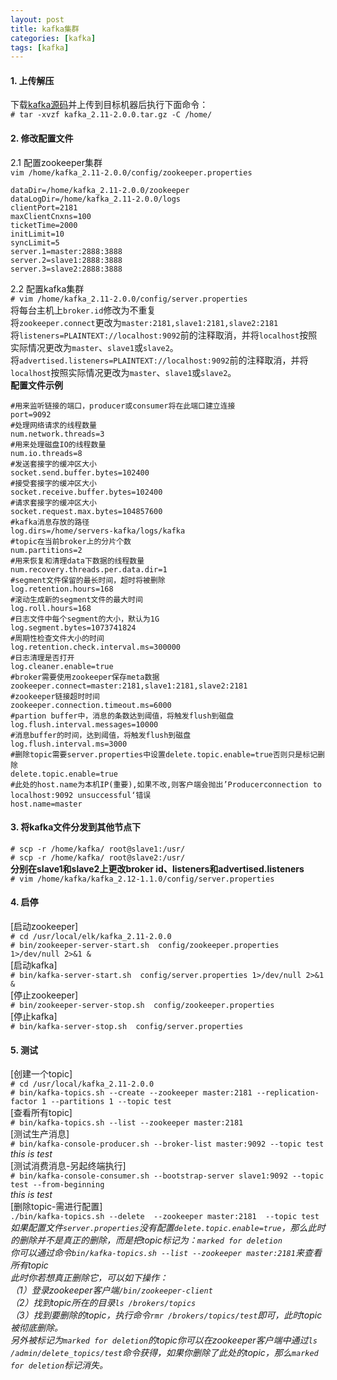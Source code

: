 ```yaml
---
layout: post
title: kafka集群
categories: [kafka]
tags: [kafka]
---
```

#### 1. 上传解压
下载[kafka源码](http://kafka.apache.org/downloads)并上传到目标机器后执行下面命令：  
`# tar -xvzf kafka_2.11-2.0.0.tar.gz -C /home/`  
<!-- more -->
#### 2. 修改配置文件
2.1 配置zookeeper集群  
`vim /home/kafka_2.11-2.0.0/config/zookeeper.properties`  
```
dataDir=/home/kafka_2.11-2.0.0/zookeeper
dataLogDir=/home/kafka_2.11-2.0.0/logs
clientPort=2181
maxClientCnxns=100
ticketTime=2000
initLimit=10
syncLimit=5
server.1=master:2888:3888
server.2=slave1:2888:3888
server.3=slave2:2888:3888
```
2.2 配置kafka集群  
`# vim /home/kafka_2.11-2.0.0/config/server.properties`  
将每台主机上`broker.id`修改为不重复  
将`zookeeper.connect`更改为`master:2181,slave1:2181,slave2:2181`  
将`listeners=PLAINTEXT://localhost:9092`前的注释取消，并将`localhost`按照实际情况更改为`master`、`slave1`或`slave2`。  
将`advertised.listeners=PLAINTEXT://localhost:9092`前的注释取消，并将`localhost`按照实际情况更改为`master`、`slave1`或`slave2`。  
**配置文件示例**  
```
#用来监听链接的端口，producer或consumer将在此端口建立连接
port=9092
#处理网络请求的线程数量
num.network.threads=3
#用来处理磁盘IO的线程数量
num.io.threads=8
#发送套接字的缓冲区大小
socket.send.buffer.bytes=102400
#接受套接字的缓冲区大小
socket.receive.buffer.bytes=102400
#请求套接字的缓冲区大小
socket.request.max.bytes=104857600
#kafka消息存放的路径
log.dirs=/home/servers-kafka/logs/kafka
#topic在当前broker上的分片个数
num.partitions=2
#用来恢复和清理data下数据的线程数量
num.recovery.threads.per.data.dir=1
#segment文件保留的最长时间，超时将被删除
log.retention.hours=168
#滚动生成新的segment文件的最大时间
log.roll.hours=168
#日志文件中每个segment的大小，默认为1G
log.segment.bytes=1073741824
#周期性检查文件大小的时间
log.retention.check.interval.ms=300000
#日志清理是否打开
log.cleaner.enable=true
#broker需要使用zookeeper保存meta数据
zookeeper.connect=master:2181,slave1:2181,slave2:2181
#zookeeper链接超时时间
zookeeper.connection.timeout.ms=6000
#partion buffer中，消息的条数达到阈值，将触发flush到磁盘
log.flush.interval.messages=10000
#消息buffer的时间，达到阈值，将触发flush到磁盘
log.flush.interval.ms=3000
#删除topic需要server.properties中设置delete.topic.enable=true否则只是标记删除
delete.topic.enable=true
#此处的host.name为本机IP(重要),如果不改,则客户端会抛出’Producerconnection to localhost:9092 unsuccessful‘错误
host.name=master
```
#### 3. 将kafka文件分发到其他节点下
`# scp -r /home/kafka/ root@slave1:/usr/`  
`# scp -r /home/kafka/ root@slave2:/usr/`  
**分别在slave1和slave2上更改broker id、listeners和advertised.listeners**  
`# vim /home/kafka/kafka_2.12-1.1.0/config/server.properties`   
#### 4. 启停
[启动zookeeper]  
`# cd /usr/local/elk/kafka_2.11-2.0.0`  
`# bin/zookeeper-server-start.sh  config/zookeeper.properties 1>/dev/null 2>&1 &`  
[启动kafka]    
`# bin/kafka-server-start.sh  config/server.properties 1>/dev/null 2>&1 &`  
[停止zookeeper]  
`# bin/zookeeper-server-stop.sh  config/zookeeper.properties`  
[停止kafka]  
`# bin/kafka-server-stop.sh  config/server.properties`  
#### 5. 测试
[创建一个topic]   
`# cd /usr/local/kafka_2.11-2.0.0`  
`# bin/kafka-topics.sh --create --zookeeper master:2181 --replication-factor 1 --partitions 1 --topic test`  
[查看所有topic]    
`# bin/kafka-topics.sh --list --zookeeper master:2181`  
[测试生产消息]  
`# bin/kafka-console-producer.sh --broker-list master:9092 --topic test`  
*this is test*  
[测试消费消息-另起终端执行]  
`# bin/kafka-console-consumer.sh --bootstrap-server slave1:9092 --topic test --from-beginning`  
*this is test*  
[删除topic-需进行配置]  
`./bin/kafka-topics.sh --delete  --zookeeper master:2181  --topic test`  
*如果配置文件`server.properties`没有配置`delete.topic.enable=true`，那么此时的删除并不是真正的删除，而是把topic标记为：`marked for deletion`*  
*你可以通过命令`bin/kafka-topics.sh --list --zookeeper master:2181`来查看所有topic*  
*此时你若想真正删除它，可以如下操作：*  
*（1）登录zookeeper客户端`/bin/zookeeper-client`*  
*（2）找到topic所在的目录`ls /brokers/topics`*  
*（3）找到要删除的topic，执行命令`rmr /brokers/topics/test`即可，此时topic被彻底删除。*  
*另外被标记为`marked for deletion`的topic你可以在zookeeper客户端中通过`ls /admin/delete_topics/test`命令获得，如果你删除了此处的topic，那么`marked for deletion`标记消失。*  